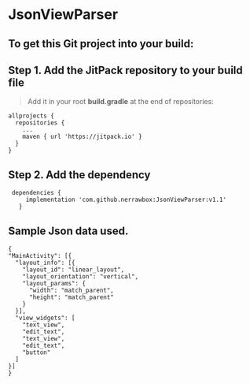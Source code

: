 # JsonViewParser

## To get this Git project into your build:

## **Step 1.** Add the JitPack repository to your build file

> Add it in your root **build.gradle** at the end of repositories:

  ```
  allprojects {
    repositories {
      ...
      maven { url 'https://jitpack.io' }
    }
  }
   ```
  
 ## **Step 2.** Add the dependency
 
 ```
  dependencies {
	  implementation 'com.github.nerrawbox:JsonViewParser:v1.1'
	}
  ```
  
 
  
  
  ## Sample Json data used.
  
  ```
  {
  "MainActivity": [{
    "layout_info": [{
      "layout_id": "linear_layout",
      "layout_orientation": "vertical",
      "layout_params": {
        "width": "match_parent",
        "height": "match_parent"
      }
    }],
    "view_widgets": [
      "text_view",
      "edit_text",
      "text_view",
      "edit_text",
      "button"
    ]
  }]
}
```
